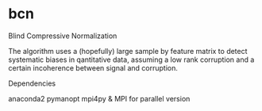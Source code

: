 # bcn
Blind Compressive Normalization

The algorithm uses a (hopefully) large sample by feature matrix to detect systematic biases in qantitative data, assuming a low rank corruption and a certain incoherence between signal and corruption.

Dependencies

anaconda2
pymanopt
mpi4py & MPI for parallel version
